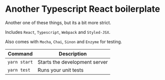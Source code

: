 # Another Typescript React boilerplate

Another one of these things, but its a bit more strict.

Includes `React`, `Typescript`, `Webpack` and `Styled-JSX`.

Also comes with `Mocha`, `Chai`, `Sinon` and `Enzyme` for testing.

| Command      | Description                   |
| ------------ | ----------------------------- |
| `yarn start` | Starts the development server |
| `yarn test`  | Runs your unit tests          |
